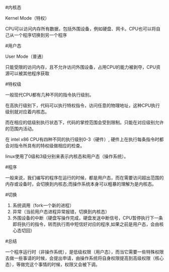 #内核态

Kernel Mode（特权）

CPU可以访问内存所有数据，包括外围设备，例如硬盘、网卡。CPU也可以将自己从一个程序切换到另一个程序

#用户态

User Mode（普通）

只能受限的访问内存，且不允许访问外围设备，占用CPU的能力被剥夺，CPU资源可以被其他程序获取

#特权级

一般现代CPU都有几种不同的指令执行级别。

在高执行级别下，代码可以执行特权指令，访问任意的物理地址，这种CPU执行级别就对应着内核态。

而在相应的低级别执行状态下，代码的掌控范围会受到限制。只能在对应级别允许的范围内活动。

在 intel x86 CPU有四种不同的执行级别0-3（硬件）, 硬件上在执行每条指令时都会对指令所具有的特权级做相应的检查。

linux使用了0级和3级分别来表示内核态和用户态（操作系统）。

#程序

一般来说，我们编写的程序在运行的时候，都是用户态，而在需要访问超出范围的内存或设备时，会切换到内核态;而操作系统本身可以粗暴的理解为是内核态。

#切换

1. 系统调用（fork一个新的进程）
2. 异常（当前用户态进程异常报错，切换到内核态）
3. 外围设备的中断（硬盘写操作完成，硬盘发送中断信号，CPU暂停执行下一条即将执行的指令，转而执行雨中短信好对应的程序,如果之前是用户态，会由核心态切回）

#总结

一个程序运行时（非操作系统），是低级权限（用户态），而当它需要一些特殊权限去做一些事请的时候，会提出申请，由操作系统将自身权限提高到高级权限（核心态），等做完这个事情的时候，权限又会被下调。
